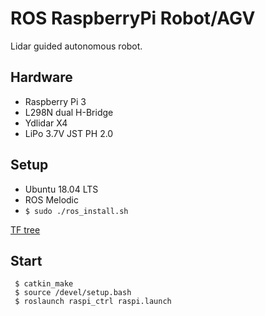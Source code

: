 # ROS RaspberryPi Robot/AGV  

Lidar guided autonomous robot.  


## Hardware  

* Raspberry Pi 3  
* L298N dual H-Bridge  
* Ydlidar X4  
* LiPo 3.7V JST PH 2.0

## Setup  

* Ubuntu 18.04 LTS
* ROS Melodic  
* `$ sudo ./ros_install.sh`  

[TF tree](doc/frames.pdf)  

## Start  

```
 $ catkin_make  
 $ source /devel/setup.bash  
 $ roslaunch raspi_ctrl raspi.launch  
```
